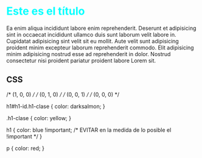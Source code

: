 
<!DOCTYPE html>
<html lang="en">
<head>
    <meta charset="UTF-8">
    <meta http-equiv="X-UA-Compatible" content="IE=edge">
    <meta name="viewport" content="width=device-width, initial-scale=1.0">
    <title>Especificidad</title>
    <link rel="stylesheet" href="../css/especificidad.css">
</head>
<body>
    <h1 id="h1-id" class="h1-clase" style="color:aqua">Este es el título</h1>
    <p id="p-id" class="p-clase">Ea enim aliqua incididunt labore enim reprehenderit. Deserunt et adipisicing sint in occaecat incididunt ullamco duis sunt laborum velit labore in. Cupidatat adipisicing sint velit sit eu mollit. Aute velit sunt adipisicing proident minim excepteur laborum reprehenderit commodo. Elit adipisicing minim adipisicing nostrud esse ad reprehenderit in dolor. Nostrud consectetur nisi proident pariatur proident labore Lorem sit.</p>
</body>
</html>

CSS
--------
/* (1, 0, 0) */
/* (0, 1, 0) */
/* (0, 0, 1) */
/* (0, 0, 0) */

h1#h1-id.h1-clase {
    color: darksalmon;
}

.h1-clase {
    color: yellow;
}

h1 {
    color: blue !important;
    /* EVITAR en la medida de lo posible el !important */
}

p {
    color: red;
}